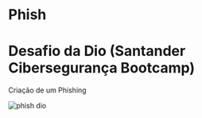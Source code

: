 # Phish

<h1>Desafio da Dio (Santander Cibersegurança Bootcamp)</h1>
<p>Criação de um Phishing</p>

![phish dio](https://github.com/AnthonyPCardoso/Phish/assets/122758386/85c26d80-c1fa-4d6b-a882-a816ebd85c3e)
